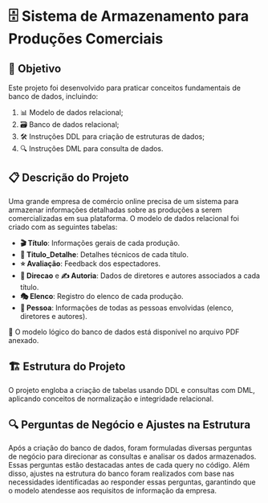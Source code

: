 # 🗄️ Sistema de Armazenamento para Produções Comerciais

## 🎯 Objetivo
Este projeto foi desenvolvido para praticar conceitos fundamentais de banco de dados, incluindo:
1. 📊 Modelo de dados relacional;
2. 🗃️ Banco de dados relacional;
3. 🛠️ Instruções DDL para criação de estruturas de dados;
4. 🔍 Instruções DML para consulta de dados.

## 📋 Descrição do Projeto
Uma grande empresa de comércio online precisa de um sistema para armazenar informações detalhadas sobre as produções a serem comercializadas em sua plataforma. O modelo de dados relacional foi criado com as seguintes tabelas:

- **🎬 Título**: Informações gerais de cada produção.
- **📑 Titulo_Detalhe**: Detalhes técnicos de cada título.
- **⭐ Avaliação**: Feedback dos espectadores.
- **🎥 Direcao** e **✍️ Autoria**: Dados de diretores e autores associados a cada título.
- **🎭 Elenco**: Registro do elenco de cada produção.
- **👤 Pessoa**: Informações de todas as pessoas envolvidas (elenco, diretores e autores).

📂 O modelo lógico do banco de dados está disponível no arquivo PDF anexado.

## 🏗️ Estrutura do Projeto
O projeto engloba a criação de tabelas usando DDL e consultas com DML, aplicando conceitos de normalização e integridade relacional.

## 🔍 Perguntas de Negócio e Ajustes na Estrutura
Após a criação do banco de dados, foram formuladas diversas perguntas de negócio para direcionar as consultas e analisar os dados armazenados. Essas perguntas estão destacadas antes de cada query no código. Além disso, ajustes na estrutura do banco foram realizados com base nas necessidades identificadas ao responder essas perguntas, garantindo que o modelo atendesse aos requisitos de informação da empresa.
